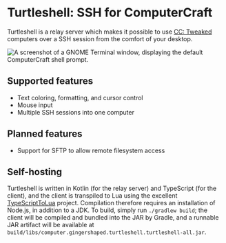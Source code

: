 # Turtleshell: SSH for ComputerCraft

Turtleshell is a relay server which makes it possible to use [CC: Tweaked](https://tweaked.cc) computers over a SSH session from the comfort of your desktop.

![A screenshot of a GNOME Terminal window, displaying the default ComputerCraft shell prompt.](https://hedgedoc.ginger.services/uploads/d08ee341-d267-485b-b850-5f3325e15f1b.png)

## Supported features
* Text coloring, formatting, and cursor control
* Mouse input
* Multiple SSH sessions into one computer

## Planned features
* Support for SFTP to allow remote filesystem access

## Self-hosting
Turtleshell is written in Kotlin (for the relay server) and TypeScript (for the client), and the client is transpiled to Lua using the excellent [TypeScriptToLua](https://typescripttolua.github.io/) project. Compilation therefore requires an installation of Node.js, in addition to a JDK. To build, simply run `./gradlew build`; the client will be compiled and bundled into the JAR by Gradle, and a runnable JAR artifact will be available at `build/libs/computer.gingershaped.turtleshell.turtleshell-all.jar`.
